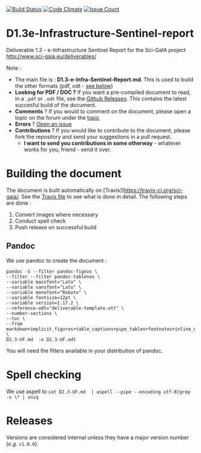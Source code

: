 [![Build Status](https://travis-ci.org/sci-gaia/D1.3e-Infrastructure-Sentinel-report.svg?branch=master)](https://travis-ci.org/sci-gaia/D1.3e-Infrastructure-Sentinel-report) [![Code Climate](https://codeclimate.com/github/sci-gaia/D1.3e-Infrastructure-Sentinel-report/badges/gpa.svg)](https://codeclimate.com/github/sci-gaia/D1.3e-Infrastructure-Sentinel-report) [![Issue Count](https://codeclimate.com/github/sci-gaia/D1.3e-Infrastructure-Sentinel-report/badges/issue_count.svg)](https://codeclimate.com/github/sci-gaia/D1.3e-Infrastructure-Sentinel-report)


# D1.3e-Infrastructure-Sentinel-report

Deliverable 1.3 - e-Infrastructure Sentinel Report for the Sci-GaIA project http://www.sci-gaia.eu/deliverables/

Note :

  * The main file is : **D1.3-e-Infra-Sentinel-Report.md**. This is used to build the other formats (pdf, odt - [see below](#building-the-document))
  * **Looking for PDF / DOC ?** If you want a pre-compiled document to read, in a `.pdf` or `.odt` file, see the [Github Releases](https://github.com/sci-gaia/D1.3e-Infrastructure-Sentinel-report/releases). This contains  the latest succesful build of the document.
  * **Comments** ? If you would to comment on the document, please open a topic on the forum under the [topic](http://discourse.sci-gaia.eu/t/d1-3-e-infrastructure-sentinel-report/2566)
  * **Errors** ? [Open an issue](../issues/new)
  * **Contributions** ? If you would like to contribute to the document, please fork the repository and send your suggestions in a pull request.
    * **I want to send you contributions in some otherway** - whatever works for you, friend - send it over.  


#  Building the document

The document is built automatically on [Travis](https://travis-ci.org/sci-gaia/. See the [Travis file](.travis.yml) to see what is done in detail. The following steps are done :

  1. Convert images where necessary
  2. Conduct spell check
  3. Push release on successful build


## Pandoc

We use pandoc to create the document :

```
pandoc -S --filter pandoc-fignos \
--filter --filter pandoc-tablenos \
--variable mainfont="Lato" \
--variable sansfont="Lato" \
--variable monofont="Roboto" \
--variable fontsize=12pt \
--variable version=1.17.2 \
--reference-odt="deliverable-template.ott" \
--number-sections \
--toc \
--from markdown+implicit_figures+table_captions+pipe_tables+footnotes+inline_notes \
D2.3-UF.md  -o D2.3-UF.odt
```

You will need the filters available in your distribution of pandoc.

#  Spell checking

We use aspell to
`cat D2.3-UF.md  | aspell --pipe --encoding utf-8|grep -v \* | uniq`

# Releases

Versions are considered internal unless they have a major version number (_e.g._ `v1.0.0`).
